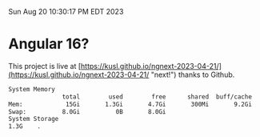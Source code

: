 Sun Aug 20 10:30:17 PM EDT 2023

# Angular 16?


This project is live at [https://kusl.github.io/ngnext-2023-04-21/](https://kusl.github.io/ngnext-2023-04-21/ "next!") thanks to Github.

```bash
System Memory
               total        used        free      shared  buff/cache   available
Mem:            15Gi       1.3Gi       4.7Gi       300Mi       9.2Gi        13Gi
Swap:          8.0Gi          0B       8.0Gi
System Storage
1.3G	.

